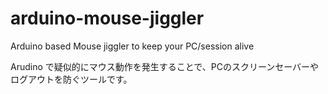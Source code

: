 # arduino-mouse-jiggler

Arduino based Mouse jiggler to keep your PC/session alive

Arudino で疑似的にマウス動作を発生することで、PCのスクリーンセーバーやログアウトを防ぐツールです。
